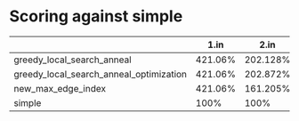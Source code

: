 # Scoring against simple

| | 1.in | 2.in | 3.in | 4.in | eucledian_fair_salesman_large.in | eucledian_large.in | eucledian_not_regular_only_large.in | eucledian_regular_large.in | fair_salesman_p50_large.in | fair_salesman_p50_medium.in | fair_salesman_p70_large.in | fair_salesman_p70_medium.in | not_regular_only_p20_large.in | not_regular_only_p20_medium.in | not_regular_only_p40_large.in | not_regular_only_p40_medium.in | not_regular_only_p80_large.in | not_regular_only_p80_medium.in | regular_large.in | whirl_large.in |
| --- | --- | --- | --- | --- | --- | --- | --- | --- | --- | --- | --- | --- | --- | --- | --- | --- | --- | --- | --- | --- |
| greedy_local_search_anneal|  421.06% |  202.128% |  213.654% |  185.386% |  100% |  100% |  100% |  100% |  2226.47% |  944.189% |  3230.84% |  1326.65% |  -1.2047e+08% |  316.197% |  100% |  1490.27% |  100% |  922.802% |  1206.17% |  99.5869% |
| greedy_local_search_anneal_optimization|  421.06% |  202.872% |  212.93% |  184.805% |  100% |  100% |  100% |  100% |  1816.92% |  939.299% |  3230.84% |  1413.89% |  -1.2047e+08% |  316.197% |  100% |  1490.27% |  100% |  922.802% |  1151.79% |  99.5869% |
| new_max_edge_index|  421.06% |  161.205% |  213.306% |  184.805% |  100% |  100% |  100% |  100% |  2472.86% |  944.189% |  3946.83% |  1427.46% |  -1.2047e+08% |  316.197% |  100% |  1490.27% |  100% |  922.802% |  1206.17% |  99.5869% |
| simple|  100% |  100% |  100% |  100% |  100% |  100% |  100% |  100% |  100% |  100% |  100% |  100% |  100% |  100% |  100% |  100% |  100% |  100% |  100% |  100% |
